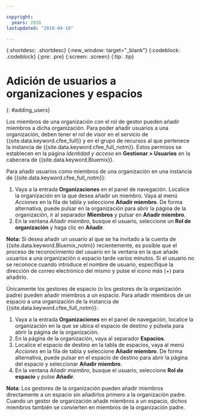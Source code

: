 ```yaml
---

copyright:
  years: 2018
lastupdated: "2018-04-18"

---
```


{:shortdesc: .shortdesc}
{:new_window: target="_blank"}
{:codeblock: .codeblock}
{:pre: .pre}
{:screen: .screen}
{:tip: .tip}

# Adición de usuarios a organizaciones y espacios
{: #adding_users}

Los miembros de una organización con el rol de gestor pueden añadir miembros a dicha organización. Para poder añadir usuarios a una organización, deben tener el rol de visor en el servicio de {{site.data.keyword.cfee_full}} y en el grupo de recursos al que pertenece la instancia de {{site.data.keyword.cfee_full_notm}}. Estos permisos se establecen en la página _Identidad y acceso_ en **Gestionar > Usuarios** en la cabecera de {{site.data.keyword.Bluemix}}.

Para añadir usuarios como miembros de una organización en una instancia de {{site.data.keyword.cfee_full_notm}}:

1. Vaya a la entrada **Organizaciones** en el panel de navegación. Localice la organización en la que desea añadir un miembro. Vaya al menú _Acciones_ en la fila de tabla y seleccione **Añadir miembro**. De forma alternativa, puede pulsar en la organización para abrir la página de la organización, ir al separador **Miembros** y pulsar en **Añadir miembro**.
2. En la ventana _Añadir miembro_, busque el usuario, seleccione un **Rol de organización** y haga clic en **Añadir**.

**Nota:** Si desea añadir un usuario al que se ha invitado a la cuenta de {{site.data.keyword.Bluemix_notm}} recientemente, es posible que el proceso de reconocimiento del usuario en la ventana en la que añade usuarios a una organización o espacio tarde varios minutos. Si el usuario no se reconoce cuando introduce el nombre de usuario, especifique la dirección de correo electrónico del mismo y pulse el icono más (+) para añadirlo.

Únicamente los gestores de espacio (o los gestores de la organización padre) pueden añadir miembros a un espacio. Para añadir miembros de un espacio a una organización de la instancia de {{site.data.keyword.cfee_full_notm}}:

1. Vaya a la entrada **Organizaciones** en el panel de navegación, localice la organización en la que se ubica el espacio de destino y púlsela para abrir la página de la organización.
2. En la página de la organización, vaya al separador **Espacios**.
3. Localice el espacio de destino en la tabla de espacios, vaya al menú _Acciones_ en la fila de tabla y seleccione **Añadir miembro**. De forma alternativa, puede pulsar en el espacio de destino para abrir la página del espacio y seleccionar **Añadir miembro**.
4. En la ventana _Añadir miembro_, busque el usuario, seleccione **Rol de espacio** y pulse **Añadir**.

**Nota**: Los gestores de la organización pueden añadir miembros directamente a un espacio sin añadirlos primero a la organización padre. Cuando un gestor de organización añade miembros a un espacio, dichos miembros también se convierten en miembros de la organización padre.
